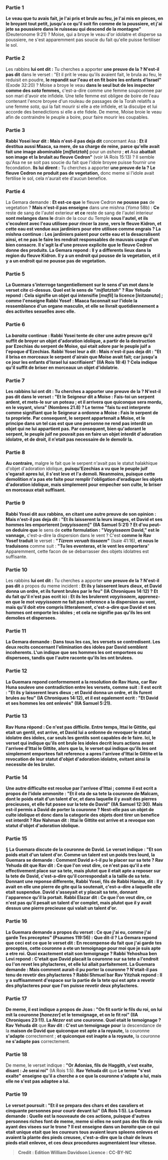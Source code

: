
### Partie 1
<b>Le veau que tu avais fait, je l'ai pris et brule au feu, je l'ai mis en pieces, en le broyant tout petit, jusqu'a ce qu'il soit fin comme de la poussiere, et j'ai jete sa poussiere dans le ruisseau qui descend de la montagne"</b> (Deuteronome 9:21) ? Moise, qui a broye le veau d'or idolatre et disperse sa poussiere, ne s'est apparemment pas soucie du fait qu'elle puisse fertiliser le sol.

### Partie 2
Les rabbins <b>lui ont dit :</b> Tu cherches a apporter <b>une preuve de la ? N'est-il pas dit</b> dans le verset : "Et il prit le veau qu'ils avaient fait, le brula au feu, le reduisit en poudre, <b>le repandit sur l'eau et en fit boire les enfants d'Israel"</b> (Exode 32:20) ? Moise a broye le veau <b>dans le seul but de les inspecter comme des <i>sota</i> femmes,</b> c'est-a-dire comme une femme soupconnee par son mari d'avoir ete infidele. Une telle femme est obligee de boire de l'eau contenant l'encre broyee d'un rouleau de passages de la Torah relatifs a une femme <i>sota</i>, qui la fait mourir si elle a ete infidele, et la disculpe et lui accorde des benedictions si elle a ete fidele. De meme, Moise broie le veau afin de contraindre le peuple a boire, pour faire mourir les coupables.

### Partie 3
<b>Rabbi Yosei leur dit : Mais n'est-il pas deja dit</b> concernant Asa : <b>Et il destitua aussi Maaca, sa mere, de sa charge de reine, parce qu'elle avait fait une image abominable [<i>miflatztah</i>]</b> pour un <i>ashera</i> ; <b>et</b> Asa <b>abattait son image et la brulait au fleuve Cedron"</b> (voir IA Rois 15:13) ? Il semble qu'Asa ne se soit pas soucie du fait que l'idole broyee puisse fournir une fecondation. <b>Ils lui dirent :</b> Tu cherches a apporter <b>une preuve de la ? Le fleuve Cedron ne produit pas de vegetation,</b> donc meme si l'idole avait fertilise le sol, cela n'aurait ete d'aucun benefice.

### Partie 4
La Gemara demande : <b>Et est-ce que</b> le fleuve Cedron <b>ne pousse pas</b> de vegetation ? <b>Mais n'est-il pas enseigne</b> dans une mishna (<i>Yoma</i> 58b) : <b>Ce</b> reste de sang de l'autel exterieur <b>et ce</b> reste de sang de l'autel interieur <b>sont melanges dans le</b> drain de la cour du Temple <b>sous l'autel, <b>et</b> ils <b>s'ecoulent</b> avec l'eau utilisee pour rincer la zone, <b>vers le fleuve Kidron, et</b> cette eau <b>est vendue aux jardiniers pour</b> etre utilisee comme <b>engrais ? </b> La mishna continue : Les jardiniers paient pour cette eau et la desacralisent ainsi, <b>et</b> ne pas le faire les rendrait responsables de <b>mauvais usage</b> d'un bien consacre. Il s'agit la d'une preuve explicite que le fleuve Cedron donne des produits. La Gemara repond : <b>Il y a</b> differents <b>lieux dans</b> la region du fleuve Kidron. <b>Il y a un endroit</b> qui <b>pousse de la vegetation, et il y a un endroit qui ne pousse pas de vegetation.</b>

### Partie 5
La Guemara s'interroge tangentiellement sur le sens d'un mot dans le verset cite ci-dessus. <b>Quel</b> est le sens de <b>"<i>miflatztah</i>" ? Rav Yehuda repond :</b> Cela signifie un objet <b>qui intensifie [<i>mafli</i>] la licence [<i>leitzanuta</i>] ; comme l'enseigne Rabbi Yosef :</b> Maaca <b>faconnait</b> sur l'idole <b>la ressemblance d'un organe masculin</b>, <b>et elle se livrait quotidiennement a des activites sexuelles avec elle.</b>

### Partie 6
La <i>baraita</i> continue : Rabbi Yosei tente de citer une autre preuve qu'il suffit de broyer un objet d'adoration idolique, a partir de la destruction par Ezechias du serpent de Moise, qui etait adore par le peuple juif a l'epoque d'Ezechias. <b>Rabbi Yosei leur a dit : Mais n'est-il pas deja dit : "Et il brisa en morceaux le serpent d'airain que Moise avait fait;</b> car jusqu'a ce jour les enfants d'Israel lui sacrifiaient" (IIA Rois 18:4) ? Cela indique qu'il suffit de briser en morceaux un objet d'idolatrie.

### Partie 7
Les rabbins <b>lui ont dit :</b> Tu cherches a apporter <b>une preuve de la ? N'est-il pas dit</b> dans le verset : <b>"Et le Seigneur dit a Moise : Fais-toi un serpent ardent,</b> et mets-le sur un poteau ; et il arrivera que quiconque sera mordu, en le voyant, vivra" (Nombres 21.8) ? Le terme "fais <b>tu</b> est interprete comme signifiant que le Seigneur a ordonne a Moise : Fais le serpent <b>de ta propriete</b>. Par consequent, le serpent appartenait a Moise, <b>et</b> le principe dans un tel cas est que <b>une personne ne rend pas interdit un objet qui ne lui appartient pas.</b> Par consequent, bien qu'adorant le serpent, le peuple juif ne pouvait pas en faire un objet interdit d'adoration idolatre, <b>et de droit, il n'etait pas necessaire de le demolir</b> la.</b>

### Partie 8
<b>Au contraire,</b> malgre le fait que le serpent n'avait pas le statut halakhique d'objet d'adoration idolique, <b>puisqu'Ezechias <b>a vu que le peuple juif s'egarait apres lui, il s'est leve et l'a demoli.</b> Neanmoins, puisque cette demolition n'a pas ete faite pour remplir l'obligation d'eradiquer les objets d'adoration idolique, mais simplement pour empecher son culte, le briser en morceaux etait suffisant.

### Partie 9
Rabbi Yosei <b>dit aux rabbins</b>, en citant une autre preuve de son opinion : <b>Mais n'est-il pas deja dit : "Et ils laisserent la leurs images, et David et ses hommes les emporterent [<i>vayyissaem</i>]"</b> (IIA Samuel 5:21) ? <b>Et d'ou peut-on</b> deduire que</b> le sens de <b>cette formulation : "<i>Vayyissaem</i> David," est le vannage,</b> c'est-a-dire la dispersion dans le vent ? C'est <b>comme le Rav Yosef traduit</b> le verset : <b>"<i>Tizrem veruah tissaem</i>"</b> (Isaie 41:16), <b>et nous le traduisons</b> comme suit : <b>"Tu les eventeras, et le vent les emportera</b>" Apparemment, cette facon de se debarrasser des objets idolatres est suffisante.

### Partie 10
Les rabbins <b>lui ont dit :</b> Tu cherches a apporter <b>une preuve de la ? N'est-il pas dit</b> a propos du meme incident : <b>Et ils y laisserent leurs dieux, et David donna un ordre, <b>et ils furent brules par le feu"</b> (IA Chroniques 14:12) ? <b>Et du fait</b> <b>qu'il n'est pas ecrit</b> ici : <b>Et ils les brulerent <i>vayyissaem</i>, apprenez-en</b> que le mot <b><i>vayyissaem</i></b> ne fait pas reference a la dispersion au vent, mais qu'il doit etre compris <b>litteralement,</b> c'est-a-dire que David et ses hommes ont emporte les idoles ; et cela ne signifie pas qu'ils les ont demolies et dispersees.

### Partie 11
La Gemara demande : <b>Dans tous les cas, les versets se contredisent.</b> Les deux recits concernant l'elimination des idoles par David semblent incoherents. L'un indique que ses hommes les ont emportees ou dispersees, tandis que l'autre raconte qu'ils les ont brulees.

### Partie 12
La Guemara repond <b>conformement</b> a la resolution <b>de Rav Huna, car Rav Huna souleve une contradiction</b> entre les versets, comme suit : <b>Il est ecrit :</b> "Et ils y laisserent leurs dieux ; <b>et David donna un ordre, et ils furent brules au feu"</b> (IA Chroniques 14:12), <b>et il est</b> egalement <b>ecrit : "Et</b> David et ses hommes les ont <b>enlevés"</b> (IIA Samuel 5:21).

### Partie 13
Rav Huna répond : Ce n'est <b>pas difficile.</b> Entre temps, Ittai le Gittite, qui etait un gentil, est arrive, et David lui a ordonne de revoquer le statut idolatre des idoles, car seuls les gentils sont capables de le faire. <b>Ici,</b> le verset qui indique qu'ils ont brule les idoles decrit leurs actions <b>avant l'arrivee d'Ittai le Gittite,</b> alors que <b>la,</b> le verset qui indique qu'ils les ont simplement emportees fait reference a <b>apres l'arrivee d'Ittai le Gittite</b> et la revocation de leur statut d'objet d'adoration idolatre, evitant ainsi la necessite de les bruler.

### Partie 14
Une autre difficulte est resolue par l'arrivee d'Ittai ; <b>comme il est ecrit</b> a propos de l'idole ammonite : <b>"Et il ota de sa tete la couronne de Malcam, dont le poids etait d'un talent d'or,</b> et dans laquelle il y avait des pierres precieuses, et elle fut posee sur la tete de David" (IIA Samuel 12:30). <b>Mais est-il permis</b> a David de porter la couronne ? Nest-elle pas un objet de culte idolique et donc dans la categorie des <b>objets dont</b> tirer un <b>benefice</b> est <b>interdit ? Rav Nahman dit : Ittai le Gittite est arrive et a revoque</b> son statut d'objet d'adoration idolique.

### Partie 15
§ La Guemara discute de la couronne de David. Le verset indique : <b>"Et son poids etait d'un talent d'or.</b> Comme un talent est un poids tres lourd, la Guemara se demande : <b>Comment David a-t-il pu</b> <b>le placer</b> sur sa tete ? <b>Rav Yehuda dit</b> que <b>Rav dit :</b> Ce que l'on veut dire, ce n'est pas qu'il a ete effectivement place sur sa tete, mais plutot que <b>il etait apte a reposer sur la tete de David,</b> c'est-a-dire qu'il correspondait a la taille de sa tete. Donnant une reponse differente, <b>Rabbi Yosei, fils de Rabbi Hanina, dit : Il y avait en elle une pierre de gite qui la soutenait,</b> c'est-a-dire a laquelle elle etait suspendue. David s'asseyait et y placait sa tete, donnant l'apparence qu'il la portait. <b>Rabbi Elazar dit :</b> Ce que l'on veut dire, ce n'est pas qu'il pesait un talent d'or complet, mais plutot que <b>il y avait dessus une pierre precieuse qui valait un talent d'or.</b>

### Partie 16
La Guemara demande a propos du verset : <b>Ce que j'ai eu, comme j'ai garde Tes preceptes" </b> (Psaumes 119:56) : <b>Que dit-il ?</b> La Gemara repond que <b>ceci</b> est ce que le verset <b>dit : En recompense</b> du fait <b>que j'ai garde tes preceptes, cette</b> couronne <b>a ete un temoignage pour moi</b> que je suis apte a etre roi. <b>Quoi</b> exactement <b>etait son temoignage ? Rabbi Yehoshua ben Levi repond :</b> C'etait <b>que</b> David <b>placait</b> la couronne sur sa tete <b>a l'endroit</b> ou l'on revet les <b>phylacteres, et elle lui allait</b> parfaitement. La Guemara demande : <b>Mais</b> comment aurait-il pu porter la couronne ? <b>N'etait-il pas tenu de revetir des phylacteres ? Rabbi Shmuel bar Rav Yitzhak repond : Il y a</b> suffisamment d'<b>espace sur</b> la partie de <b>la tete qui est apte a revetir</b> des phylacteres pour que l'on puisse revetir <b>deux phylacteres.</b>

### Partie 17
De meme, il est indique a propos de Joas : <b>"On fit sortir le fils du roi, on lui mit la couronne [<i>hanezer</i>] et le temoignage,</b> et on le fit roi" (IIA Chroniques 23:11). <b>La <i>Nezer</i> est une couronne.</b> Quel etait le <b>temoignage</b> ? Rav Yehuda dit</b> que <b>Rav dit : C'est un temoignage pour</b> la descendance de la <b>maison de David que quiconque est apte a la royaute,</b> la couronne <b>s'adapte</b> correctement ; <b>et quiconque est inapte a la royaute,</b> la couronne <b>ne s'adapte pas</b> correctement.

### Partie 18
De meme, le verset indique : <b>"Or Adonias, fils de Haggith, s'est exalte, disant : Je serai roi"</b> (IA Rois 1:5). <b>Rav Yehuda dit</b> que <b>Le terme "s'est exalte" <b>enseigne qu'il a cherche</b> a ce que la couronne <b>s'adapte a lui, mais elle ne s'est pas adaptee a lui.</b>

### Partie 19
Le verset poursuit : <b>"Et il se prepara des chars et des cavaliers et cinquante personnes pour courir devant lui"</b> (IA Rois 1:5). La Gemara demande : <b>Quelle</b> est la <b>nouveaute de ces actions</b>, puisque d'autres personnes riches font de meme, meme si elles ne sont pas des fils de rois ayant des visees sur le trone ? Il est <b>enseigne</b> dans un <i>baraita</i> que ce qui etait unique etait que les coureurs <b>tous avaient</b> leurs <b>spleens enleves et avaient la plante des pieds creusee,</b> c'est-a-dire que la chair de leurs pieds etait enlevee, et ces deux procedures augmentaient leur vitesse.

>Credit : Edition William Davidson
>Licence : CC-BY-NC